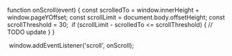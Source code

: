 function onScroll(event) {
const scrolledTo = window.innerHeight + window.pageYOffset;
const scrollLimit = document.body.offsetHeight;
const scrollThreshold = 30;
​
if (scrollLimit - scrolledTo <= scrollThreshold) {
// TODO update
}
}

​
window.addEventListener('scroll', onScroll);
